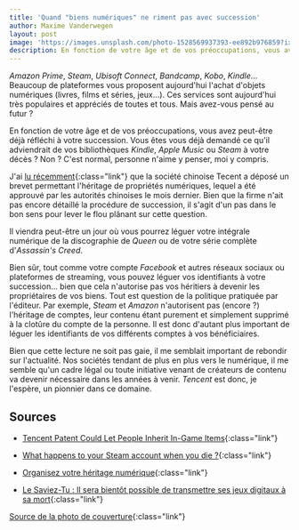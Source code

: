 ```yaml
---
title: 'Quand "biens numériques" ne riment pas avec succession'
author: Maxime Vanderwegen
layout: post
image: 'https://images.unsplash.com/photo-1528569937393-ee892b976859?ixid=MnwxMjA3fDB8MHxwaG90by1wYWdlfHx8fGVufDB8fHx8&ixlib=rb-1.2.1&auto=format&fit=crop&w=1050&q=80'
description: En fonction de votre âge et de vos préoccupations, vous avez peut-être déjà réfléchi à votre succession. Vous êtes vous déjà demandé ce qu'il adviendrait de vos bibliothèques *Kindle*, *Apple Music* ou *Steam* à votre décès ? Non ? Vous trouverez quelques pistes de réflexion dans cet article !
---
```


*Amazon Prime*, *Steam*, *Ubisoft Connect*, *Bandcamp*, *Kobo*, *Kindle*... Beaucoup de plateformes vous proposent aujourd'hui l'achat d'objets numériques (livres, films et séries, jeux...). Ces services sont aujourd'hui très populaires et appréciés de toutes et tous. Mais avez-vous pensé au futur ?

En fonction de votre âge et de vos préoccupations, vous avez peut-être déjà réfléchi à votre succession. Vous êtes vous déjà demandé ce qu'il adviendrait de vos bibliothèques *Kindle*, *Apple Music* ou *Steam* à votre décès ? Non ? C'est normal, personne n'aime y penser, moi y compris.

J'ai [lu récemment](https://www.melty.fr/le-saviez-tu-il-sera-bientot-possible-de-transmettre-ses-jeux-digitaux-a-sa-mort-a768196.html){:class="link"} que la société chinoise Tecent a déposé un brevet permettant l'héritage de propriétés numériques, lequel a été approuvé par les autorités chinoises le mois dernier. Bien que la firme n'ait pas encore détaillé la procédure de succession, il s'agit d'un pas dans le bon sens pour lever le flou plânant sur cette question.

Il viendra peut-être un jour où vous pourrez léguer votre intégrale numérique de la discographie de *Queen* ou de votre série complète d'*Assassin's Creed*.

Bien sûr, tout comme votre compte *Facebook* et autres réseaux sociaux ou plateformes de streaming, vous pouvez léguer vos identifiants à votre succession... bien que cela n'autorise pas vos héritiers à devenir les propriétaires de vos biens. Tout est question de la politique pratiquée par l'éditeur. Par exemple, *Steam* et *Amazon* n'autorisent pas (encore ?) l'héritage de comptes, leur contenu étant purement et simplement supprimé à la clotûre du compte de la personne. Il est donc d'autant plus important de léguer les identifiants de vos différents comptes à vos bénéficiaires.

Bien que cette lecture ne soit pas gaie, il me semblait important de rebondir sur l'actualité. Nos sociétés tendant de plus en plus vers le numérique, il me semble qu'un cadre légal ou toute initiative venant de créateurs de contenu va devenir nécessaire dans les années à venir. *Tencent* est donc, je l'espère, un pionnier dans ce domaine.

## Sources

- [Tencent Patent Could Let People Inherit In-Game Items](https://gamerant.com/tencent-digital-inheritance-patent/){:class="link"}

- [What happens to your Steam account when you die ?](https://www.eurogamer.net/articles/2017-10-06-what-happens-to-your-steam-account-when-you-die){:class="link"}

- [Organisez votre héritage numérique](https://www.lecho.be/monargent/succession/organisez-votre-heritage-numerique/10175812.html){:class="link"}

- [Le Saviez-Tu : Il sera bientôt possible de transmettre ses jeux digitaux à sa mort](https://www.melty.fr/le-saviez-tu-il-sera-bientot-possible-de-transmettre-ses-jeux-digitaux-a-sa-mort-a768196.html){:class="link"}

[Source de la photo de couverture](https://unsplash.com/photos/73OJLcahQHg){:class="link"}
